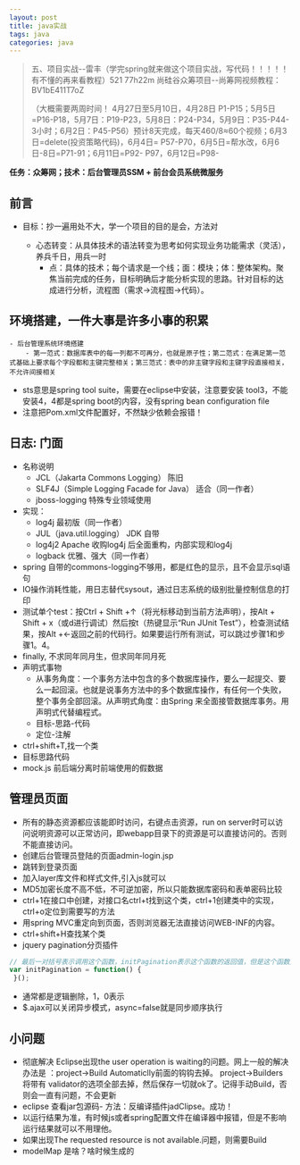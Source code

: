 ```yaml
---
layout: post
title: java实战
tags: java
categories: java
---
```


> 五、项目实战--雷丰（学完spring就来做这个项目实战，写代码！！！！！有不懂的再来看教程）521 77h22m 尚硅谷众筹项目--尚筹网视频教程：BV1bE411T7oZ 
>
> （大概需要两周时间！ 4月27日至5月10日，4月28日 P1-P15；5月5日=P16-P18，5月7日：P19-P23，5月8日：P24-P34，5月9日：P35-P44-3小时；6月2日：P45-P56）预计8天完成，每天460/8≈60个视频；6月3日=delete(投资策略代码)，6月4日= P57-P70，6月5日=帮水改，6月6日-8日=P71-91；6月11日=P92- P97，6月12日=P98-

**任务：众筹网；技术：后台管理员SSM + 前台会员系统微服务**

## 前言

- 目标：抄一遍用处不大，学一个项目的目的是会，方法对

    - 心态转变：从具体技术的语法转变为思考如何实现业务功能需求（灵活），养兵千日，用兵一时
        - 点：具体的技术；每个请求是一个线；面：模块；体：整体架构。聚焦当前完成的任务，目标明确后才能分析实现的思路。针对目标的达成进行分析，流程图（需求->流程图->代码）。

## 环境搭建，一件大事是许多小事的积累
    - 后台管理系统环境搭建
        - 第一范式：数据库表中的每一列都不可再分，也就是原子性；第二范式：在满足第一范式基础上要求每个字段都和主键完整相关；第三范式：表中的非主键字段和主键字段直接相关，不允许间接相关

- sts意思是spring tool suite，需要在eclipse中安装，注意要安装 tool3，不能安装4，4都是spring boot的内容，没有spring bean configuration file
- 注意把Pom.xml文件配置好，不然缺少依赖会报错！

## 日志: 门面

- 名称说明
    - JCL（Jakarta Commons Logging） 陈旧
    - SLF4J（Simple Logging Facade for Java） 适合（同一作者）
    - jboss-logging 特殊专业领域使用
- 实现：
    - log4j 最初版（同一作者）
    - JUL（java.util.logging） JDK 自带
    - log4j2 Apache 收购log4j 后全面重构，内部实现和log4j
    - logback 优雅、强大（同一作者）
- spring 自带的commons-logging不够用，都是红色的显示，且不会显示sql语句
- IO操作消耗性能，用日志替代sysout，通过日志系统的级别批量控制信息的打印
- 测试单个test：按Ctrl + Shift +↑（将光标移动到当前方法声明），按Alt + Shift + x（或d进行调试）然后按t（热键显示“Run JUnit Test”），检查测试结果，按Alt +←返回之前的代码行。如果要运行所有测试，可以跳过步骤1和步骤1。4。
- finally, 不求同年同月生，但求同年同月死
- 声明式事物
    - 从事务角度：一个事务方法中包含的多个数据库操作，要么一起提交、要么一起回滚。也就是说事务方法中的多个数据库操作，有任何一个失败，整个事务全部回滚。从声明式角度：由Spring 来全面接管数据库事务。用声明式代替编程式。
    - 目标-思路-代码
    - 定位-注解
- ctrl+shift+T,找一个类
- 目标思路代码
- mock.js 前后端分离时前端使用的假数据

## 管理员页面

- 所有的静态资源都应该能即时访问，右键点击资源，run on server时可以访问说明资源可以正常访问，即webapp目录下的资源是可以直接访问的。否则不能直接访问。
- 创建后台管理员登陆的页面admin-login.jsp
- 跳转到登录页面
- 加入layer库文件和样式文件,引入js就可以
- MD5加密长度不高不低，不可逆加密，所以只能数据库密码和表单密码比较
- ctrl+1在接口中创建，对接口名ctrl+t找到这个类，ctrl+1创建类中的实现，ctrl+o定位到需要写的方法
- 用spring MVC重定向到页面，否则浏览器无法直接访问WEB-INF的内容。
- ctrl+shift+H查找某个类
- jquery pagination分页插件
```javascript
// 最后一对括号表示调用这个函数，initPagination表示这个函数的返回值，但是这个函数又没有return值，所以initPagination就是表示初始化的意思，没有值
var initPagination = function() {
 }(); 
```
- 通常都是逻辑删除，1，0表示
- $.ajax可以关闭异步模式，async=false就是同步顺序执行 

## 小问题

- 彻底解决 Eclipse出现the user operation is waiting的问题。网上一般的解决办法是 ：project->Build Automaticlly前面的钩钩去掉。
  project->Builders 将带有 validator的选项全部去掉，然后保存一切就ok了。记得手动Build，否则会一直有问题，不会更新
- eclipse 查看jar包源码- 方法：反编译插件jadClipse。成功！
- 以运行结果为准，有时候js或者spring配置文件在编译器中报错，但是不影响运行结果就可以不用理他。
- 如果出现The requested resource is not available.问题，则需要Build
- modelMap 是啥？啥时候生成的
